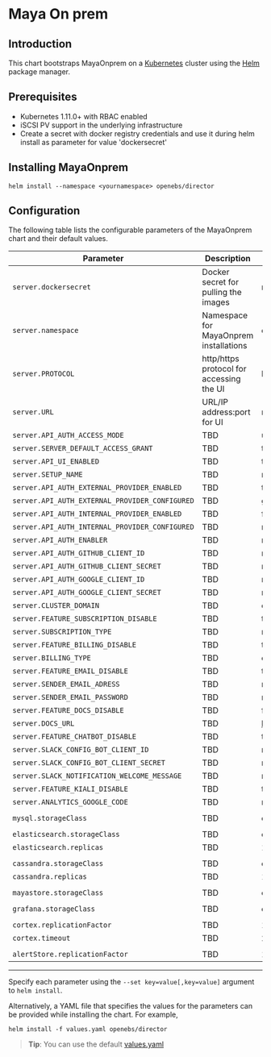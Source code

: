 Maya On prem
=====================


Introduction
------------

This chart bootstraps MayaOnprem on a [Kubernetes](http://kubernetes.io) cluster using the [Helm](https://helm.sh) package manager.

## Prerequisites
- Kubernetes 1.11.0+ with RBAC enabled
- iSCSI PV support in the underlying infrastructure
- Create a secret with docker registry credentials and use it during helm install as parameter for value 'dockersecret'

## Installing MayaOnprem
```
helm install --namespace <yournamespace> openebs/director
```

## Configuration

The following table lists the configurable parameters of the MayaOnprem chart and their default values.

| Parameter                                       | Description                                   | Default                                   |
| ------------------------------------------------|-----------------------------------------------| ------------------------------------------|
| `server.dockersecret`                           | Docker secret for pulling the images          |      none                                 |
| `server.namespace`                              | Namespace for MayaOnprem installations  |      default                              |
| `server.PROTOCOL`                               | http/https protocol for accessing the UI      |      http                                 |
| `server.URL`                                    | URL/IP address:port for UI                    |      none                                 |
| `server.API_AUTH_ACCESS_MODE`                   | TBD                                           |      unrestricted                         |
| `server.SERVER_DEFAULT_ACCESS_GRANT`            | TBD                                           |      true                                 |
| `server.API_UI_ENABLED`                         | TBD                                           |      true                                 |
| `server.SETUP_NAME`                             | TBD                                           |      mayaonprem                     |
| `server.API_AUTH_EXTERNAL_PROVIDER_ENABLED`     | TBD                                           |      true                                 |
| `server.API_AUTH_EXTERNAL_PROVIDER_CONFIGURED`  | TBD                                           |      githubconfig                         |
| `server.API_AUTH_INTERNAL_PROVIDER_ENABLED`     | TBD                                           |      false                                |
| `server.API_AUTH_INTERNAL_PROVIDER_CONFIGURED`  | TBD                                           |      none                                 |
| `server.API_AUTH_ENABLER`                       | TBD                                           |      none                                 |
| `server.API_AUTH_GITHUB_CLIENT_ID`              | TBD                                           |      none                                 |
| `server.API_AUTH_GITHUB_CLIENT_SECRET`          | TBD                                           |      none                                 |
| `server.API_AUTH_GOOGLE_CLIENT_ID`              | TBD                                           |      none                                 |
| `server.API_AUTH_GOOGLE_CLIENT_SECRET`          | TBD                                           |      none                                 |
| `server.CLUSTER_DOMAIN`                         | TBD                                           |      cluster.local                        |
| `server.FEATURE_SUBSCRIPTION_DISABLE`           | TBD                                           |      true                                 |
| `server.SUBSCRIPTION_TYPE`                      | TBD                                           |      none                                 |
| `server.FEATURE_BILLING_DISABLE`                | TBD                                           |      true                                 |
| `server.BILLING_TYPE`                           | TBD                                           |      external                             |
| `server.FEATURE_EMAIL_DISABLE`                  | TBD                                           |      true                                 |
| `server.SENDER_EMAIL_ADRESS`                    | TBD                                           |      none                                 |
| `server.SENDER_EMAIL_PASSWORD`                  | TBD                                           |      none                                 |
| `server.FEATURE_DOCS_DISABLE`                   | TBD                                           |      false                                |
| `server.DOCS_URL`                               | TBD                                           |      https://docs.mayaonline.io           |
| `server.FEATURE_CHATBOT_DISABLE`                | TBD                                           |      true                                 |
| `server.SLACK_CONFIG_BOT_CLIENT_ID`             | TBD                                           |      none                                 |
| `server.SLACK_CONFIG_BOT_CLIENT_SECRET`         | TBD                                           |      none                                 |
| `server.SLACK_NOTIFICATION_WELCOME_MESSAGE`     | TBD                                           |      none                                 |
| `server.FEATURE_KIALI_DISABLE`                  | TBD                                           |      true                                 |
| `server.ANALYTICS_GOOGLE_CODE`                  | TBD                                           |      none                                 |
|                                                 |                                               |                                           |
| `mysql.storageClass`                            | TBD                                           |      openebs-jiva-default                 |
|                                                 |                                               |                                           |
| `elasticsearch.storageClass`                    | TBD                                           |      openebs-hostpath                     |
| `elasticsearch.replicas`                        | TBD                                           |      1                                    |
|                                                 |                                               |                                           |
| `cassandra.storageClass`                        | TBD                                           |      openebs-hostpath                     |
| `cassandra.replicas`                            | TBD                                           |      1                                    |
|                                                 |                                               |                                           |
| `mayastore.storageClass`                        | TBD                                           |      cstor-storage-class                  |
|                                                 |                                               |                                           |
| `grafana.storageClass`                          | TBD                                           |      cstor-storage-class                  |
|                                                 |                                               |                                           |
| `cortex.replicationFactor`                      | TBD                                           |      1                                    |
| `cortex.timeout`                                | TBD                                           |      20s                                  |
|                                                 |                                               |                                           |
| `alertStore.replicationFactor`                  | TBD                                           |      1                                    |
-----------------------------------------------------------------------------------------------------------------------------------------------


Specify each parameter using the `--set key=value[,key=value]` argument to `helm install`.

Alternatively, a YAML file that specifies the values for the parameters can be provided while installing the chart. For example,

```shell
helm install -f values.yaml openebs/director
```

> **Tip**: You can use the default [values.yaml](values.yaml)
